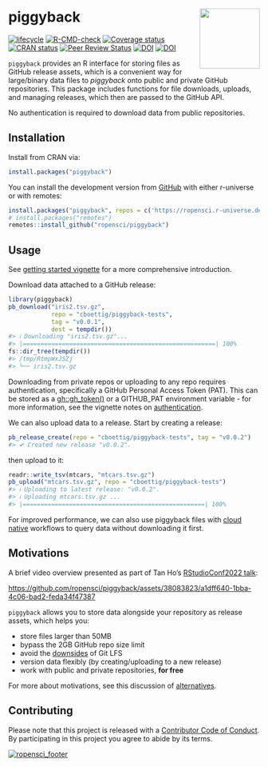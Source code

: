 
<!-- README.md is generated from README.Rmd. Please edit that file -->

# piggyback <img src="man/figures/logo.svg" align="right" alt="" width="120" />

<!-- badges: start -->

[![lifecycle](https://img.shields.io/badge/lifecycle-stable-green.svg)](https://lifecycle.r-lib.org/articles/stages.html)
[![R-CMD-check](https://github.com/ropensci/piggyback/workflows/R-CMD-check/badge.svg)](https://github.com/ropensci/piggyback/actions)
[![Coverage
status](https://codecov.io/gh/ropensci/piggyback/branch/master/graph/badge.svg)](https://app.codecov.io/github/ropensci/piggyback?branch=master)
[![CRAN
status](https://www.r-pkg.org/badges/version/piggyback)](https://cran.r-project.org/package=piggyback)
[![Peer Review
Status](https://badges.ropensci.org/220_status.svg)](https://github.com/ropensci/software-review/issues/220)
[![DOI](https://zenodo.org/badge/132979724.svg)](https://zenodo.org/badge/latestdoi/132979724)
[![DOI](http://joss.theoj.org/papers/10.21105/joss.00971/status.svg)](https://doi.org/10.21105/joss.00971)
<!-- badges: end -->

`piggyback` provides an R interface for storing files as GitHub release
assets, which is a convenient way for large/binary data files to
*piggyback* onto public and private GitHub repositories. This package
includes functions for file downloads, uploads, and managing releases,
which then are passed to the GitHub API.

No authentication is required to download data from public repositories.

## Installation

Install from CRAN via:

``` r
install.packages("piggyback")
```

You can install the development version from
[GitHub](https://github.com/ropensci/piggyback) with either r-universe
or with remotes:

``` r
install.packages("piggyback", repos = c('https://ropensci.r-universe.dev', getOption("repos")))
# install.packages("remotes")
remotes::install_github("ropensci/piggyback")
```

## Usage

See [getting started
vignette](https://docs.ropensci.org/piggyback/articles/piggyback.html) for a
more comprehensive introduction.

Download data attached to a GitHub release:

``` r
library(piggyback)
pb_download("iris2.tsv.gz", 
            repo = "cboettig/piggyback-tests",
            tag = "v0.0.1",
            dest = tempdir())
#> ℹ Downloading "iris2.tsv.gz"...
#> |======================================================| 100%
fs::dir_tree(tempdir())
#> /tmp/RtmpWxJSZj
#> └── iris2.tsv.gz
```

Downloading from private repos or uploading to any repo requires
authentication, specifically a GitHub Personal Access Token (PAT). This
can be stored as a
[gh::gh_token()](https://usethis.r-lib.org/articles/git-credentials.html#get-a-personal-access-token-pat)
or a GITHUB_PAT environment variable - for more information, see the
vignette notes on
[authentication](https://docs.ropensci.org/piggyback/articles/piggyback.html#authentication).

We can also upload data to a release. Start by creating a release:

``` r
pb_release_create(repo = "cboettig/piggyback-tests", tag = "v0.0.2")
#> ✔ Created new release "v0.0.2".
```

then upload to it:

``` r
readr::write_tsv(mtcars, "mtcars.tsv.gz")
pb_upload("mtcars.tsv.gz", repo = "cboettig/piggyback-tests")
#> ℹ Uploading to latest release: "v0.0.2".
#> ℹ Uploading mtcars.tsv.gz ...
#> |===================================================| 100%
```

For improved performance, we can also use piggyback files with [cloud
native](https://docs.ropensci.org/piggyback/articles/cloud_native.html)
workflows to query data without downloading it first.

## Motivations

A brief video overview presented as part of Tan Ho’s [RStudioConf2022
talk](https://www.youtube.com/watch?v=wzcz4xNGeTI&t=655s):

<https://github.com/ropensci/piggyback/assets/38083823/a1dff640-1bba-4c06-bad2-feda34f47387>

`piggyback` allows you to store data alongside your repository as
release assets, which helps you:

- store files larger than 50MB
- bypass the 2GB GitHub repo size limit <!-- 
  original URL:
  https://angryfrenchman.org/github-s-large-file-storage-is-no-panacea-for-open-source-quite-the-opposite-12c0e16a9a91 
  -->
- avoid the [downsides](https://archive.is/3D16r) of Git LFS
- version data flexibly (by creating/uploading to a new release)
- work with public and private repositories, **for free**

For more about motivations, see this discussion of
[alternatives](https://docs.ropensci.org/piggyback/articles/alternatives.html).

## Contributing

Please note that this project is released with a [Contributor Code of
Conduct](https://ropensci.org/code-of-conduct/). By participating in
this project you agree to abide by its terms.

[![ropensci_footer](https://ropensci.org/public_images/ropensci_footer.png)](https://ropensci.org)
